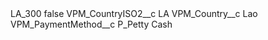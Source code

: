 <?xml version="1.0" encoding="UTF-8"?>
<CustomMetadata xmlns="http://soap.sforce.com/2006/04/metadata" xmlns:xsi="http://www.w3.org/2001/XMLSchema-instance" xmlns:xsd="http://www.w3.org/2001/XMLSchema">
    <label>LA_300</label>
    <protected>false</protected>
    <values>
        <field>VPM_CountryISO2__c</field>
        <value xsi:type="xsd:string">LA</value>
    </values>
    <values>
        <field>VPM_Country__c</field>
        <value xsi:type="xsd:string">Lao</value>
    </values>
    <values>
        <field>VPM_PaymentMethod__c</field>
        <value xsi:type="xsd:string">P_Petty Cash</value>
    </values>
</CustomMetadata>
